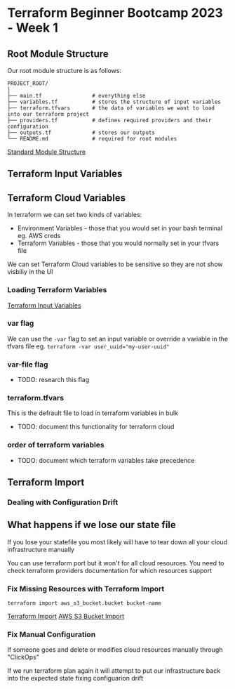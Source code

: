 # Terraform Beginner Bootcamp 2023 - Week 1

## Root Module Structure

Our root module structure is as follows:

```
PROJECT_ROOT/
│
├── main.tf                # everything else
├── variables.tf           # stores the structure of input variables
├── terraform.tfvars       # the data of variables we want to load into our terraform project
├── providers.tf           # defines required providers and their configuration
├── outputs.tf             # stores our outputs
└── README.md              # required for root modules
```

[Standard Module Structure](https://developer.hashicorp.com/terraform/language/modules/develop/structure)

## Terraform Input Variables
## Terraform Cloud Variables

In terraform we can set two kinds of variables:
- Environment Variables - those that you would set in your bash terminal eg. AWS creds
- Terraform Variables - those that you would normally set in your tfvars file

We can set Terraform Cloud variables to be sensitive so they are not show visbiliy in the UI

### Loading Terraform Variables

[Terraform Input Variables](https://developer.hashicorp.com/terraform/language/values/variables)

### var flag

We can use the `-var` flag to set an input variable or override a variable in the tfvars file eg. `terraform -var user_uuid="my-user-uuid"`

### var-file flag

- TODO: research this flag

### terraform.tfvars

This is the defrault file to load in terraform variables in bulk

- TODO: document this functionality for terraform cloud

### order of terraform variables

- TODO: document which terraform variables take precedence

## Terraform Import

### Dealing with Configuration Drift

## What happens if we lose our state file

If you lose your statefile you most likely will have to tear down all your cloud infrastructure manually

You can use terraform port but it won't for all cloud resources. You need to check terraform providers documentation for which resources support
### Fix Missing Resources with Terraform Import

`terraform import aws_s3_bucket.bucket bucket-name`

[Terraform Import](https://developer.hashicorp.com/terraform/language/import)
[AWS S3 Bucket Import](https://registry.terraform.io/providers/hashicorp/aws/latest/docs/resources/s3_bucket#import)

### Fix Manual Configuration 

If someone goes and delete or modifies cloud resources manually through "ClickOps"

If we run terraform plan again it will attempt to put our infrastructure back into the expected state fixing configuarion drift
